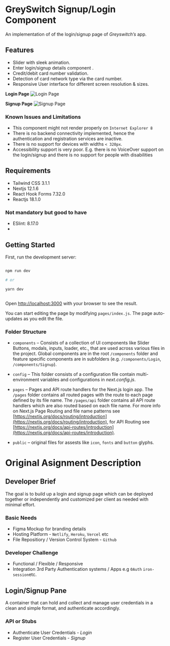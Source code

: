 
# GreySwitch Signup/Login Component
An implementation of of the login/signup page of _Greyswitch’s_ app. 

## Features

- Slider with sleek animation.
- Enter login/signup details component .
- Credit/debit card number validation.
- Detection of card network type via the card number.
- Responsive User interface for different screen resolution & sizes.

**Login Page**
<img src="https://i.imgur.com/YNewHF0.png" alt="Login Page">

**Signup Page**
<img src="https://i.imgur.com/CRfJYt8.png" alt="Signup Page">

### Known Issues and Limitations

- This component might not render properly on `Internet Explorer 8`
- There is no backend connectivity implemented, hence the authentication and registration services are inactive.
- There is no support for devices with widths `< 320px`.
- Accessibility support is very poor. E.g. there is no VoiceOver support on the login/signup and there is no support for people with disabilities

## Requirements

 - Tailwind CSS 3.1.1
 - Nextjs 12.1.6
 - React Hook Forms 7.32.0
 - Reactjs 18.1.0

### Not mandatory but good to have
 - ESlint: 8.17.0
 - 


## Getting Started

  

First, run the development server:

  

```bash

npm run dev

# or

yarn dev



```

  

Open [http://localhost:3000](http://localhost:3000) with your browser to see the result.

  

You can start editing the page by modifying `pages/index.js`. The page auto-updates as you edit the file.

### Folder Structure

- `components` – Consists of a collection of UI components like Slider Buttons, modals, inputs, loader, etc., that are used across various files in the project. Global components are in the root  `/components`  folder and feature specific components are in subfolders (e.g.  `/components/Login`,  `/components/Signup`).

- `config` – This folder consists of a configuration file contain multi-environment variables  and configurations in  *next.config.js*.
- `pages` – Pages and API route handlers for the Next.js login app. The `/pages` folder contains all routed pages with the route to each page defined by its file name. The `/pages/api` folder contains all API route handlers which are also routed based on each file name. For more info on Next.js Page Routing and file name patterns see [https://nextjs.org/docs/routing/introduction](https://nextjs.org/docs/routing/introduction), for API Routing see [https://nextjs.org/docs/api-routes/introduction](https://nextjs.org/docs/api-routes/introduction).

- `public` – original files for assests like `icon`, `fonts` and `button` glyphs.



# Original Asignment Description

## Developer Brief

The goal is to build up a login and signup page which can be deployed together or independently and customized per client as needed with minimal effort. 

### Basic Needs
- Figma Mockup for branding details
- Hosting Platform - `Netlify`, `Heroku`, `Vercel` etc
- File Repositiory / Version Control System - `Github`

### Developer Challenge

- Functional / Flexible / Responsive
-  Integration 3rd Party Authentication systems / Apps e.g `0Auth` `iron-session`etc.

## Login/Signup Pane

A container that can hold and collect and manage user credentials in a clean and simple format, and authenticate accordingly.


### API or Stubs

- Authenticate User Credentials - _Login_
- Register User Credentials - _Signup_